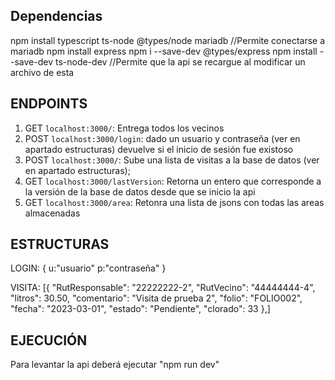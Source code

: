 ## Dependencias

npm install typescript ts-node @types/node mariadb //Permite conectarse a mariadb
npm install express
npm i --save-dev @types/express
npm install --save-dev ts-node-dev //Permite que la api se recargue al modificar un archivo de esta

## ENDPOINTS

1. GET `localhost:3000/`: Entrega todos los vecinos
2. POST `localhost:3000/login`: dado un usuario y contraseña (ver en apartado estructuras) devuelve si el inicio de sesión fue existoso
3. POST `localhost:3000/`: Sube una lista de visitas a la base de datos (ver en apartado estructuras);
4. GET `localhost:3000/lastVersion`: Retorna un entero que corresponde a la versión de la base de datos desde que se inicio la api
5. GET `localhost:3000/area`: Retonra una lista de jsons con todas las areas almacenadas
## ESTRUCTURAS

LOGIN: 
{
    u:"usuario"
    p:"contraseña"
}

VISITA:
[{
    "RutResponsable": "22222222-2",
    "RutVecino": "44444444-4",
    "litros": 30.50,
    "comentario": "Visita de prueba 2",
    "folio": "FOLIO002",
    "fecha": "2023-03-01",
    "estado": "Pendiente",
    "clorado": 33
},]


## EJECUCIÓN

Para levantar la api deberá ejecutar "npm run dev"